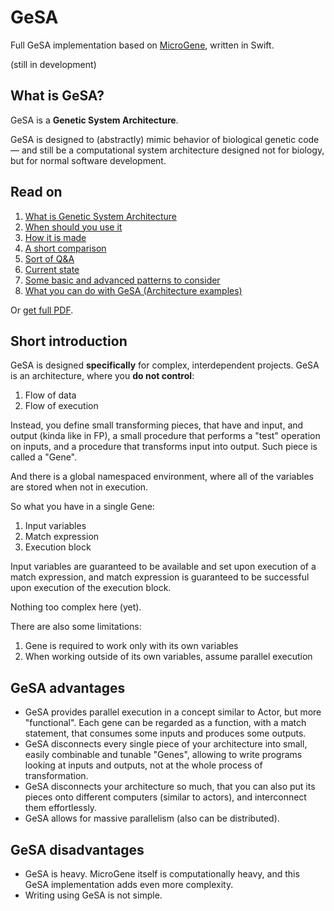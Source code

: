 # GeSA

Full GeSA implementation based on [MicroGene](https://github.com/morpheby/MicroGene), written in Swift.

(still in development)

## What is GeSA? ##

GeSA is a **Genetic System Architecture**.

GeSA is designed to (abstractly) mimic behavior of biological genetic code — and still be a computational
system architecture designed not for biology, but for normal software development.

## Read on

1. [What is Genetic System Architecture](/docs/GeSA%20Introduction.md)
2. [When should you use it](/docs/GeSA%20Usage.md)
3. [How it is made](/docs/GeSA%20Structure.md)
4. [A short comparison](/docs/GeSA%20Comparison.md)
5. [Sort of Q&A](/docs/GeSA%20QnA.md)
6. [Current state](/docs/GeSA%20State.md)
7. [Some basic and advanced patterns to consider](/docs/GeSA%20Patterns.md)
8. [What you can do with GeSA (Architecture examples)](/docs/GeSA%20Examples.md)

Or [get full PDF](/docs/GeSA%20Description.pdf).

## Short introduction ##

GeSA is designed **specifically** for complex, interdependent projects. GeSA is an architecture, where
you **do not control**:

1. Flow of data
2. Flow of execution

Instead, you define small transforming pieces, that have and input, and output (kinda like in FP), a small
procedure that performs a "test" operation on inputs, and a procedure that transforms input into output. 
Such piece is called a "Gene".

And there is a global namespaced environment, where all of the variables are stored
when not in execution.

So what you have in a single Gene:

1. Input variables
2. Match expression
3. Execution block

Input variables are guaranteed to be available and set upon execution of a match expression, and match
expression is guaranteed to be successful upon execution of the execution block. 

Nothing too complex here (yet).

There are also some limitations:

1. Gene is required to work only with its own variables
2. When working outside of its own variables, assume parallel execution

## GeSA advantages ##

* GeSA provides parallel execution in a concept similar to Actor, but more "functional". Each gene
  can be regarded as a function, with a match statement, that consumes some inputs and produces some outputs.
* GeSA disconnects every single piece of your architecture into small, easily combinable and tunable "Genes",
  allowing to write programs looking at inputs and outputs, not at the whole process of transformation.
* GeSA disconnects your architecture so much, that you can also put its pieces onto different computers
  (similar to actors), and interconnect them effortlessly.
* GeSA allows for massive parallelism (also can be distributed).

## GeSA disadvantages ##

* GeSA is heavy. MicroGene itself is computationally heavy, and this GeSA implementation adds even more
  complexity.
* Writing using GeSA is not simple. 
